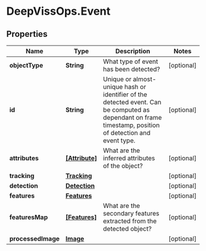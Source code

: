 # DeepVissOps.Event

## Properties

Name | Type | Description | Notes
------------ | ------------- | ------------- | -------------
**objectType** | **String** | What type of event has been detected? | [optional] 
**id** | **String** | Unique or almost-unique hash or identifier of the detected event. Can be computed as dependant on frame timestamp, position of detection and event type. | [optional] 
**attributes** | [**[Attribute]**](Attribute.md) | What are the inferred attributes of the object? | [optional] 
**tracking** | [**Tracking**](Tracking.md) |  | [optional] 
**detection** | [**Detection**](Detection.md) |  | [optional] 
**features** | [**Features**](Features.md) |  | [optional] 
**featuresMap** | [**[Features]**](Features.md) | What are the secondary features extracted from the detected object? | [optional] 
**processedImage** | [**Image**](Image.md) |  | [optional] 


